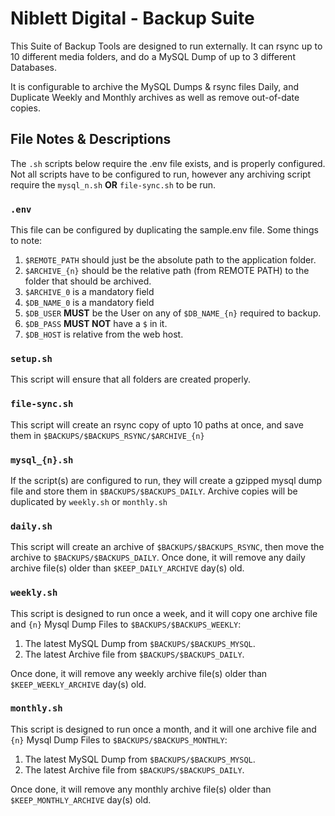# Niblett Digital - Backup Suite

This Suite of Backup Tools are designed to run externally. It can rsync up to 10 different media folders, and do a MySQL Dump of up to 3 different Databases.

It is configurable to archive the MySQL Dumps & rsync files Daily, and Duplicate Weekly and Monthly archives as well as remove out-of-date copies.

## File Notes & Descriptions

The `.sh` scripts below require the .env file exists, and is properly configured. Not all scripts have to be configured to run, however any archiving script require the `mysql_n.sh` **OR** `file-sync.sh` to be run.

### ``.env``

This file can be configured by duplicating the sample.env file. Some things to note:

1. `$REMOTE_PATH` should just be the absolute path to the application folder.
2. `$ARCHIVE_{n}` should be the relative path (from REMOTE PATH) to the folder that should be archived.
3. `$ARCHIVE_0` is a mandatory field
4. `$DB_NAME_0` is a mandatory field
5. `$DB_USER` **MUST** be the User on any of `$DB_NAME_{n}` required to backup.
6. `$DB_PASS` **MUST NOT** have a `$` in it.
7. `$DB_HOST` is relative from the web host. 

### ``setup.sh``

This script will ensure that all folders are created properly.

### ``file-sync.sh``

This script will create an rsync copy of upto 10 paths at once, and save them in `$BACKUPS/$BACKUPS_RSYNC/$ARCHIVE_{n}`

### ``mysql_{n}.sh``

If the script(s) are configured to run, they will create a gzipped mysql dump file and store them in `$BACKUPS/$BACKUPS_DAILY`. Archive copies will be duplicated by `weekly.sh` or `monthly.sh`

### ``daily.sh``

This script will create an archive of `$BACKUPS/$BACKUPS_RSYNC`, then move the archive to `$BACKUPS/$BACKUPS_DAILY`. Once done, it will remove any daily archive file(s) older than `$KEEP_DAILY_ARCHIVE` day(s) old.

### ``weekly.sh``

This script is designed to run once a week, and it will copy one archive file and `{n}` Mysql Dump Files to `$BACKUPS/$BACKUPS_WEEKLY`:
1. The latest MySQL Dump from `$BACKUPS/$BACKUPS_MYSQL`.
2. The latest Archive file from `$BACKUPS/$BACKUPS_DAILY`.

Once done, it will remove any weekly archive file(s) older than `$KEEP_WEEKLY_ARCHIVE` day(s) old.

### ``monthly.sh``

This script is designed to run once a month, and it will one archive file and `{n}` Mysql Dump Files to `$BACKUPS/$BACKUPS_MONTHLY`:
1. The latest MySQL Dump from `$BACKUPS/$BACKUPS_MYSQL`.
2. The latest Archive file from `$BACKUPS/$BACKUPS_DAILY`.

Once done, it will remove any monthly archive file(s) older than `$KEEP_MONTHLY_ARCHIVE` day(s) old.

